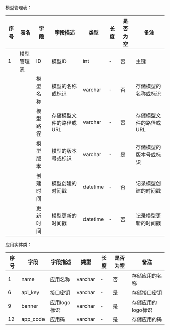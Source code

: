 
模型管理表：

| 序号 | 表名       | 字段     | 字段描述                | 类型     | 长度 | 是否为空 | 备注                    |
|------|------------|----------|-------------------------|----------|------|----------|-------------------------|
| 1    | 模型管理表 | ID       | 模型ID                  | int      | -    | 否       | 主键                    |
|      |            | 模型名称 | 模型的名称或标识        | varchar  | -    | 否       | 存储模型的名称或标识    |
|      |            | 模型路径 | 存储模型文件的路径或URL | varchar  | -    | 否       | 存储模型文件的路径或URL |
|      |            | 模型版本 | 模型的版本号或标识      | varchar  | -    | 是       | 存储模型的版本号或标识  |
|      |            | 创建时间 | 模型创建的时间戳        | datetime | -    | 否       | 记录模型创建的时间戳    |
|      |            | 更新时间 | 模型更新的时间戳        | datetime | -    | 否       | 记录模型更新的时间戳    |

应用实体类：

| 序号 | 字段               | 字段描述               | 类型     | 长度 | 是否为空 | 备注                       |
|------|--------------------|------------------------|----------|------|----------|----------------------------|
| 1    | name   | 应用名称               | varchar  | -    | 否       | 存储应用的名称             |  
| 6    | api_key            | 接口密钥               | varchar  | -    | 是       | 存储接口密钥               | 
| 9    | banner             | 应用logo标识           | varchar  | -    | 是       | 存储应用的logo标识         | 
| 12   | app_code           | 应用码                 | varchar  | -    | 是       | 存储应用的码               |